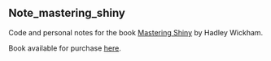 ## Note_mastering_shiny
Code and personal notes for the book [Mastering Shiny](https://mastering-shiny.org) by Hadley Wickham.

Book available for purchase [here](https://www.amazon.com/Mastering-Shiny-Interactive-Reports-Dashboards/dp/1492047384).
